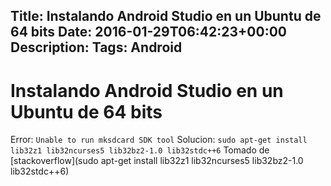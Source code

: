 Title: Instalando Android Studio en un Ubuntu de 64 bits
Date: 2016-01-29T06:42:23+00:00
Description: 
Tags: Android
---
# Instalando Android Studio en un Ubuntu de 64 bits

Error: `Unable to run mksdcard SDK tool`
Solucion: `sudo apt-get install lib32z1 lib32ncurses5 lib32bz2-1.0 lib32stdc++6`
Tomado de [stackoverflow](sudo apt-get install lib32z1 lib32ncurses5 lib32bz2-1.0 lib32stdc++6)